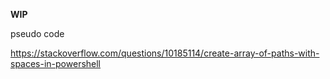**WIP**

pseudo code

https://stackoverflow.com/questions/10185114/create-array-of-paths-with-spaces-in-powershell
